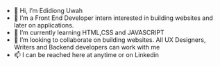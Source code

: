 - 👋 Hi, I’m Edidiong Uwah
- 👀 I’m a Front End Developer intern interested in building websites and later on applications.
- 🌱 I’m currently learning HTML,CSS and JAVASCRIPT
- 💞️ I’m looking to collaborate on building websites. All UX Designers, Writers and Backend developers can work with me
- 📫 I can be reached here at anytime or on Linkedin

<!---
codeurfantasy/codeurfantasy is a ✨ special ✨ repository because its `README.md` (this file) appears on your GitHub profile.
You can click the Preview link to take a look at your changes.
--->
